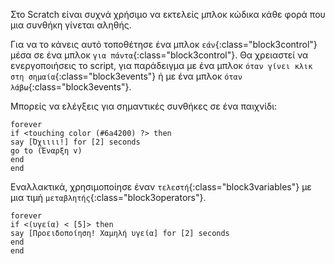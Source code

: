 Στο Scratch είναι συχνά χρήσιμο να εκτελείς μπλοκ κώδικα κάθε φορά που μια συνθήκη γίνεται αληθής.

Για να το κάνεις αυτό τοποθέτησε ένα μπλοκ `εάν`{:class="block3control"} μέσα σε ένα μπλοκ `για πάντα`{:class="block3control"}. Θα χρειαστεί να ενεργοποιήσεις το script, για παράδειγμα με ένα μπλοκ `όταν γίνει κλικ στη σημαία`{:class="block3events"} ή με ένα μπλοκ `όταν λάβω`{:class="block3events"}.

Μπορείς να ελέγξεις για σημαντικές συνθήκες σε ένα παιχνίδι:

```blocks3
forever
if <touching color (#6a4200) ?> then
say [Όχιιιι!] for [2] seconds
go to (Έναρξη v)
end
end
```

Εναλλακτικά, χρησιμοποίησε έναν `τελεστή`{:class="block3variables"} με μια τιμή `μεταβλητής`{:class="block3operators"}.

```blocks3
forever
if <(υγεία) < [5]> then
say [Προειδοποίηση! Χαμηλή υγεία] for [2] seconds
end
end
```


